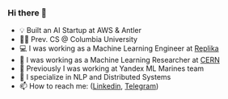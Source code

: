 ### Hi there 👋

- 💡 Built an AI Startup at AWS & Antler
- 🧑‍🎓 Prev. CS @ Columbia University
- 💻 I was working as a Machine Learning Engineer at [Replika](https://replika.ai/)
- 🔬 I was working as a Machine Learning Researcher at [CERN](http://cern.ch/)
- 🧠 Previously I was working at Yandex ML Marines team
- 🔭 I specialize in NLP and Distributed Systems
- 📫 How to reach me: ([Linkedin](https://www.linkedin.com/in/pavel-fakanov/), [Telegram](https://telegram.me/pfakanov))
